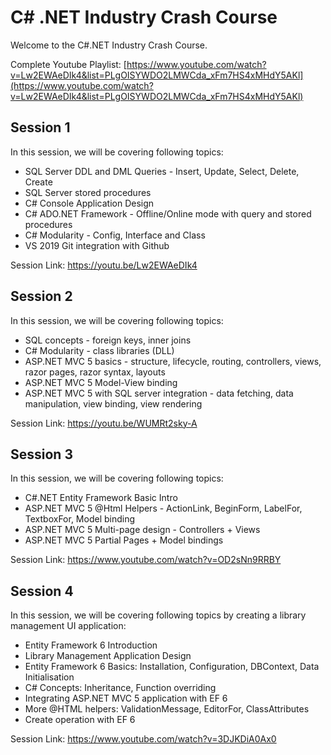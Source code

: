 # C# .NET Industry Crash Course

Welcome to the C#.NET Industry Crash Course.

Complete Youtube Playlist: [https://www.youtube.com/watch?v=Lw2EWAeDIk4&list=PLgOISYWDO2LMWCda_xFm7HS4xMHdY5AKl](https://www.youtube.com/watch?v=Lw2EWAeDIk4&list=PLgOISYWDO2LMWCda_xFm7HS4xMHdY5AKl)

## Session 1

In this session, we will be covering following topics:
- SQL Server DDL and DML Queries - Insert, Update, Select, Delete, Create
- SQL Server stored procedures
- C# Console Application Design
- C# ADO.NET Framework - Offline/Online mode with query and stored procedures
- C# Modularity - Config, Interface and Class
- VS 2019 Git integration with Github

Session Link:
https://youtu.be/Lw2EWAeDIk4

## Session 2

In this session, we will be covering following topics:
- SQL concepts - foreign keys, inner joins
- C# Modularity - class libraries (DLL)
- ASP.NET MVC 5 basics - structure, lifecycle, routing, controllers, views, razor pages, razor syntax, layouts
- ASP.NET MVC 5 Model-View binding
- ASP.NET MVC 5 with SQL server integration - data fetching, data manipulation, view binding, view rendering

Session Link:
https://youtu.be/WUMRt2sky-A

## Session 3

In this session, we will be covering following topics:
- C#.NET Entity Framework Basic Intro
- ASP.NET MVC 5 @Html Helpers - ActionLink, BeginForm, LabelFor, TextboxFor, Model binding
- ASP.NET MVC 5 Multi-page design - Controllers + Views
- ASP.NET MVC 5 Partial Pages + Model bindings

Session Link:
https://www.youtube.com/watch?v=OD2sNn9RRBY

## Session 4

In this session, we will be covering following topics by creating a library management UI application:
- Entity Framework 6 Introduction
- Library Management Application Design
- Entity Framework 6 Basics: Installation, Configuration, DBContext, Data Initialisation
- C# Concepts: Inheritance, Function overriding
- Integrating ASP.NET MVC 5 application with EF 6
- More @HTML helpers: ValidationMessage, EditorFor, ClassAttributes
- Create operation with EF 6 

Session Link:
https://www.youtube.com/watch?v=3DJKDiA0Ax0



